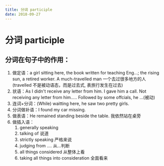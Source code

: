 ```yaml
---
title: 分词 participle
date: 2018-09-27
---
```

# 分词 participle

## 分词在句子中的作用：
1. 做定语：a girl sitting here, the book written for teaching Eng...; the rising sun, a retired worker. 
    A much-travelled man 一个去过很多地方的人
    (travelled 不是被动语态，而是过去式, 表旅行发生在过去)
2. 状语：As I didn't receive any letter from him. I gave him a call.
    Not receiving any letter from him.....
    Followed by some offcials, he ...(被动)
3. 连词+分词：(While) waitting here, he saw two pretty girls.
4. 分词做补语：I found my car missing.
5. 做表语：He remained standing beside the table. 我依然站在桌旁
6. 做插入语：
    1. generally speaking 
    2. talking of 说道
    3. strictly speaking 严格来说
    4. judging from .... 从...判断
    5. all things considered 从整体上看
    6. taking all things into consideration 全面看来